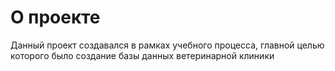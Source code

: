 # О проекте
Данный проект создавался в рамках учебного процесса, главной целью которого было создание базы данных ветеринарной клиники
